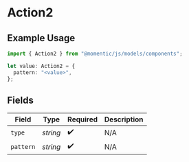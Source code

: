 # Action2

## Example Usage

```typescript
import { Action2 } from "@momentic/js/models/components";

let value: Action2 = {
  pattern: "<value>",
};
```

## Fields

| Field              | Type               | Required           | Description        |
| ------------------ | ------------------ | ------------------ | ------------------ |
| `type`             | *string*           | :heavy_check_mark: | N/A                |
| `pattern`          | *string*           | :heavy_check_mark: | N/A                |